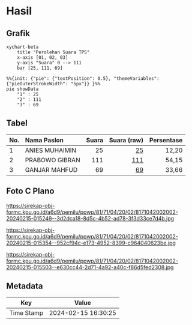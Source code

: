 # Hasil

## Grafik

```mermaid
xychart-beta
    title "Perolehan Suara TPS"
    x-axis [01, 02, 03]
    y-axis "Suara" 0 --> 111
    bar [25, 111, 69]
```

```mermaid
%%{init: {"pie": {"textPosition": 0.5}, "themeVariables": {"pieOuterStrokeWidth": "5px"}} }%%
pie showData
    "1" : 25
    "2" : 111
    "3" : 69
```

## Tabel

| No. | Nama Paslon    | Suara | Suara (raw) | Persentase |
|:--- |:-------------- | -----:| -----------:| ----------:|
| 1   | ANIES MUHAIMIN | 25    | [25][p-1]   | 12,20      |
| 2   | PRABOWO GIBRAN | 111   | [111][p-2]  | 54,15      |
| 3   | GANJAR MAHFUD  | 69    | [69][p-3]   | 33,66      |


[p-1]: https://github.com/gigit-pemilu/pemilu-2024-81-maluku/blob/main/pilpres/hitung-suara/sub/81-maluku/sub/71-kota-ambon/sub/04-teluk-ambon/sub/2002-poka/sub/002-tps/sub/paslon-1.txt
[p-2]: https://github.com/gigit-pemilu/pemilu-2024-81-maluku/blob/main/pilpres/hitung-suara/sub/81-maluku/sub/71-kota-ambon/sub/04-teluk-ambon/sub/2002-poka/sub/002-tps/sub/paslon-2.txt
[p-3]: https://github.com/gigit-pemilu/pemilu-2024-81-maluku/blob/main/pilpres/hitung-suara/sub/81-maluku/sub/71-kota-ambon/sub/04-teluk-ambon/sub/2002-poka/sub/002-tps/sub/paslon-3.txt

## Foto C Plano

https://sirekap-obj-formc.kpu.go.id/a6d9/pemilu/ppwp/81/71/04/20/02/8171042002002-20240215-015249--3d2dca18-8d5c-4b52-ad78-3f3d33ce7d4b.jpg

https://sirekap-obj-formc.kpu.go.id/a6d9/pemilu/ppwp/81/71/04/20/02/8171042002002-20240215-015354--952cf94c-e173-4952-8399-c964040623be.jpg

https://sirekap-obj-formc.kpu.go.id/a6d9/pemilu/ppwp/81/71/04/20/02/8171042002002-20240215-015503--e630cc44-2d71-4a92-a40c-f86d5fed2308.jpg


## Metadata

| Key        | Value               |
| ---------- | ------------------- |
| Time Stamp | 2024-02-15 16:30:25 |



